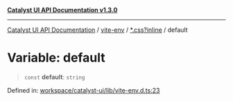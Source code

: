 [**Catalyst UI API Documentation v1.3.0**](../../../README.md)

---

[Catalyst UI API Documentation](../../../README.md) / [vite-env](../../README.md) / [\*.css?inline](../README.md) / default

# Variable: default

> `const` **default**: `string`

Defined in: [workspace/catalyst-ui/lib/vite-env.d.ts:23](https://github.com/TheBranchDriftCatalyst/catalyst-ui/blob/main/lib/vite-env.d.ts#L23)

